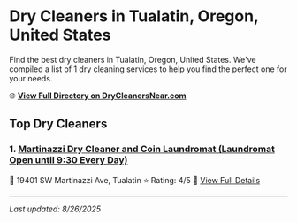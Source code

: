 # Dry Cleaners in Tualatin, Oregon, United States

Find the best dry cleaners in Tualatin, Oregon, United States. We've compiled a list of 1 dry cleaning services to help you find the perfect one for your needs.

🌐 **[View Full Directory on DryCleanersNear.com](https://drycleanersnear.com/city/US/Oregon/Tualatin)**

## Top Dry Cleaners

### 1. [Martinazzi Dry Cleaner and Coin Laundromat (Laundromat Open until 9:30 Every Day)](https://drycleanersnear.com/dryCleaner/68955a3082a21f618f14bede/martinazzi-dry-cleaner-and-coin-laundromat-laundromat-open-until-9-30-every-day)
📍 19401 SW Martinazzi Ave, Tualatin
⭐ Rating: 4/5
🔗 [View Full Details](https://drycleanersnear.com/dryCleaner/68955a3082a21f618f14bede/martinazzi-dry-cleaner-and-coin-laundromat-laundromat-open-until-9-30-every-day)


---

*Last updated: 8/26/2025*
